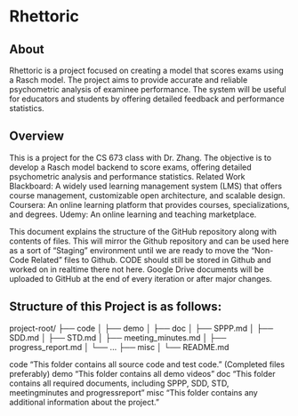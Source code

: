 # Rhettoric

## About
Rhettoric is a project focused on creating a model that scores exams using a Rasch model. The project aims to provide accurate and reliable psychometric analysis of examinee performance. The system will be useful for educators and students by offering detailed feedback and performance statistics.
## Overview
This is a project for the CS 673 class with Dr. Zhang. The objective is to develop a Rasch model backend to score exams, offering detailed psychometric analysis and performance statistics.
Related Work
Blackboard: A widely used learning management system (LMS) that offers course management, customizable open architecture, and scalable design.
Coursera: An online learning platform that provides courses, specializations, and degrees.
Udemy: An online learning and teaching marketplace.

This document explains the structure of the GitHub repository along with contents of files. This will mirror the Github repository and can be used here as a sort of “Staging” environment until we are ready to move the “Non-Code Related” files to Github. CODE should still be stored in Github and worked on in realtime there not here. Google Drive documents will be uploaded to GitHub at the end of every iteration or after major changes. 

## Structure of this Project is as follows:

project-root/
├── code
│
├── demo
│
├── doc
│   ├── SPPP.md
│   ├── SDD.md
│   ├── STD.md
│   ├── meeting_minutes.md
│   ├── progress_report.md
│   └── ...
├── misc
│ 
└── README.md



code
“This folder contains all source code and test code.” (Completed files preferably) 
demo
	“This folder contains all demo videos”
doc
	“This folder contains all required documents, including SPPP, SDD, STD, meetingminutes and progressreport”
misc
	“This folder contains any additional information about the project.”


